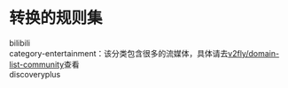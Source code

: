 # 转换的规则集
bilibili
<br>category-entertainment：该分类包含很多的流媒体，具体请去[v2fly/domain-list-community](https://github.com/v2fly/domain-list-community/tree/master)查看
<br>discoveryplus
